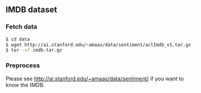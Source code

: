 ## IMDB dataset

### Fetch data

```bash
$ cd data
$ wget http://ai.stanford.edu/~amaas/data/sentiment/aclImdb_v1.tar.gz -O imdb.tar.gz
$ tar -xf imdb.tar.gz
```

### Preprocess


Please see http://ai.stanford.edu/~amaas/data/sentiment/ if you want to know the IMDB.
